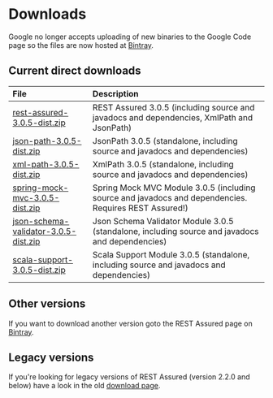 # Downloads #

Google no longer accepts uploading of new binaries to the Google Code page so the files are now hosted at [Bintray](https://bintray.com/johanhaleby/generic/rest-assured).

## Current direct downloads ##
| File | Description |
|:-----|:------------|
| [rest-assured-3.0.5-dist.zip](http://dl.bintray.com/johanhaleby/generic/rest-assured-3.0.5-dist.zip)  |   REST Assured 3.0.5 (including source and javadocs and dependencies, XmlPath and JsonPath) |
| [json-path-3.0.5-dist.zip](http://dl.bintray.com/johanhaleby/generic/json-path-3.0.5-dist.zip)  | JsonPath 3.0.5 (standalone, including source and javadocs and dependencies) |
| [xml-path-3.0.5-dist.zip](http://dl.bintray.com/johanhaleby/generic/xml-path-3.0.5-dist.zip)  | XmlPath 3.0.5 (standalone, including source and javadocs and dependencies) |
| [spring-mock-mvc-3.0.5-dist.zip](http://dl.bintray.com/johanhaleby/generic/spring-mock-mvc-3.0.5-dist.zip)  | Spring Mock MVC Module 3.0.5 (including source and javadocs and dependencies. Requires REST Assured!)  |
| [json-schema-validator-3.0.5-dist.zip](http://dl.bintray.com/johanhaleby/generic/json-schema-validator-3.0.5-dist.zip)  | Json Schema Validator Module 3.0.5 (standalone, including source and javadocs and dependencies)  |
| [scala-support-3.0.5-dist.zip](http://dl.bintray.com/johanhaleby/generic/scala-support-3.0.5-dist.zip)  | Scala Support Module 3.0.5 (standalone, including source and javadocs and dependencies)  |


## Other versions ##
If you want to download another version goto the REST Assured page on [Bintray](https://bintray.com/johanhaleby/generic/rest-assured).

## Legacy versions ##
If you're looking for legacy versions of REST Assured (version 2.2.0 and below) have a look in the old  <a href='https://code.google.com/p/rest-assured/downloads/list?can=1&q=&colspec=Filename+Summary+Uploaded+ReleaseDate+Size+DownloadCount'>download page</a>.

